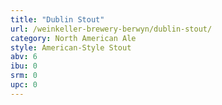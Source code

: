 ```yaml
---
title: "Dublin Stout"
url: /weinkeller-brewery-berwyn/dublin-stout/
category: North American Ale
style: American-Style Stout
abv: 6
ibu: 0
srm: 0
upc: 0
---
```


